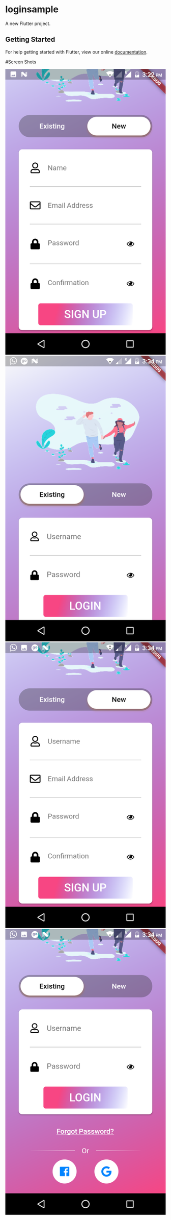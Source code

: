 # loginsample

A new Flutter project.

## Getting Started

For help getting started with Flutter, view our online
[documentation](https://flutter.io/).



#Screen Shots


![Alt text](https://github.com/yugandar/Login_page-Flutter/blob/master/Screeshots/1.png "Optional title")
![Alt text](https://github.com/yugandar/Login_page-Flutter/blob/master/Screeshots/2.png "Optional title")
![Alt text](https://github.com/yugandar/Login_page-Flutter/blob/master/Screeshots/3.png "Optional title")
![Alt text](https://github.com/yugandar/Login_page-Flutter/blob/master/Screeshots/4.png "Optional title")






